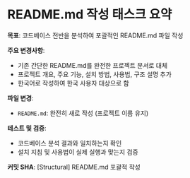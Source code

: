 # README.md 작성 태스크 요약

**목표**: 코드베이스 전반을 분석하여 포괄적인 README.md 파일 작성

**주요 변경사항**:
- 기존 간단한 README.md를 완전한 프로젝트 문서로 대체
- 프로젝트 개요, 주요 기능, 설치 방법, 사용법, 구조 설명 추가
- 한국어로 작성하여 한국 사용자 대상으로 함

**파일 변경**:
- `README.md`: 완전히 새로 작성 (프로젝트 이름 유지)

**테스트 및 검증**:
- 코드베이스 분석 결과와 일치하는지 확인
- 설치 지침 및 사용법이 실제 실행과 맞는지 검증

**커밋 SHA**: [Structural] README.md 포괄적 작성
